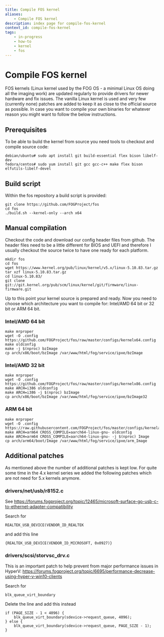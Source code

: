 ```yaml
---
title: Compile FOS kernel
aliases:
    - Compile FOS kernel
description: index page for compile-fos-kernel
context_id: compile-fos-kernel
tags:
    - in-progress
    - how-to
    - kernel
    - fos
---
```


# Compile FOS kernel

FOS kernels (Linux kernel used by the FOG OS - a minimal Linux OS doing
all the imaging work) are updated regularly to provide drivers for newer
hardware and fix issues. The vanilla Linux kernel is used and very few
(currently none) patches are added to keep it as close to the official
source as possible. In case you want to compile your own binaries for
whatever reason you might want to follow the below instructions.

## Prerequisites

To be able to build the kernel from source you need tools to checkout
and compile source code:

    debian/ubuntu# sudo apt install git build-essential flex bison libelf-dev
    fedora/centos# sudo yum install git gcc gcc-c++ make flex bison elfutils-libelf-devel 

## Build script

Within the fos repository a build script is provided:

    git clone https://github.com/FOGProject/fos
    cd fos
    ./build.sh --kernel-only --arch x64

## Manual compilation

Checkout the code and download our config header files from github. The
header files need to be a little different for BIOS and UEFI and
therefore I usually checkout the source twice to have one ready for each
platform.

    mkdir fos
    cd fos
    wget https://www.kernel.org/pub/linux/kernel/v5.x/linux-5.10.83.tar.gz
    tar xzf linux-5.10.83.tar.gz
    cd linux-5.10.83/
    git clone git://git.kernel.org/pub/scm/linux/kernel/git/firmware/linux-firmware.git

Up to this point your kernel source is prepared and ready. Now you need
to choose which architecture you want to compile for: Intel/AMD 64 bit
or 32 bit or ARM 64 bit.

### Intel/AMD 64 bit

    make mrproper
    wget -O .config https://github.com/FOGProject/fos/raw/master/configs/kernelx64.config
    make oldconfig
    make -j $(nproc) bzImage
    cp arch/x86/boot/bzImage /var/www/html/fog/service/ipxe/bzImage

### Intel/AMD 32 bit

    make mrproper
    wget -O .config https://github.com/FOGProject/fos/raw/master/configs/kernelx86.config
    make ARCH=i386 oldconfig
    make ARCH=i386 -j $(nproc) bzImage
    cp arch/x86/boot/bzImage /var/www/html/fog/service/ipxe/bzImage32

### ARM 64 bit

    make mrproper
    wget -O .config https://raw.githubusercontent.com/FOGProject/fos/master/configs/kernelarm64.config
    make ARCH=arm64 CROSS_COMPILE=aarch64-linux-gnu- oldconfig
    make ARCH=arm64 CROSS_COMPILE=aarch64-linux-gnu- -j $(nproc) Image
    cp arch/arm64/boot/Image /var/www/html/fog/service/ipxe/arm_Image

## Additional patches

As mentioned above the number of additional patches is kept low. For
quite some time in the 4.x kernel series we added the following patches
which are not need for 5.x kernels anymore.

### drivers/net/usb/r8152.c

See
<https://forums.fogproject.org/topic/12465/microsoft-surface-go-usb-c-to-ethernet-adapter-compatibility>

Search for

    REALTEK_USB_DEVICE(VENDOR_ID_REALTEK

and add this line

    {REALTEK_USB_DEVICE(VENDOR_ID_MICROSOFT, 0x0927)}

### drivers/scsi/storvsc_drv.c

This is an important patch to help prevent from major performance issues
in HyperV:
<https://forums.fogproject.org/topic/6695/performance-decrease-using-hyper-v-win10-clients>

Search for

    blk_queue_virt_boundary

Delete the line and add this instead

    if (PAGE_SIZE - 1 < 4096) {
        blk_queue_virt_boundary(sdevice->request_queue, 4096);
    } else {
        blk_queue_virt_boundary(sdevice->request_queue, PAGE_SIZE - 1);
    }
